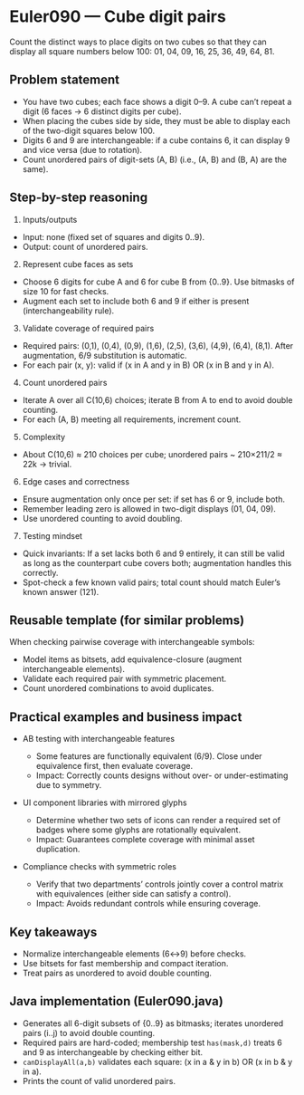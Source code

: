 # Euler090 — Cube digit pairs

Count the distinct ways to place digits on two cubes so that they can display all square numbers below 100: 01, 04, 09, 16, 25, 36, 49, 64, 81.

## Problem statement

- You have two cubes; each face shows a digit 0–9. A cube can’t repeat a digit (6 faces → 6 distinct digits per cube).
- When placing the cubes side by side, they must be able to display each of the two-digit squares below 100.
- Digits 6 and 9 are interchangeable: if a cube contains 6, it can display 9 and vice versa (due to rotation).
- Count unordered pairs of digit-sets (A, B) (i.e., (A, B) and (B, A) are the same).

## Step-by-step reasoning

1) Inputs/outputs
- Input: none (fixed set of squares and digits 0..9).
- Output: count of unordered pairs.

2) Represent cube faces as sets
- Choose 6 digits for cube A and 6 for cube B from {0..9}. Use bitmasks of size 10 for fast checks.
- Augment each set to include both 6 and 9 if either is present (interchangeability rule).

3) Validate coverage of required pairs
- Required pairs: (0,1), (0,4), (0,9), (1,6), (2,5), (3,6), (4,9), (6,4), (8,1). After augmentation, 6/9 substitution is automatic.
- For each pair (x, y): valid if (x in A and y in B) OR (x in B and y in A).

4) Count unordered pairs
- Iterate A over all C(10,6) choices; iterate B from A to end to avoid double counting.
- For each (A, B) meeting all requirements, increment count.

5) Complexity
- About C(10,6) ≈ 210 choices per cube; unordered pairs ~ 210×211/2 ≈ 22k → trivial.

6) Edge cases and correctness
- Ensure augmentation only once per set: if set has 6 or 9, include both.
- Remember leading zero is allowed in two-digit displays (01, 04, 09).
- Use unordered counting to avoid doubling.

7) Testing mindset
- Quick invariants: If a set lacks both 6 and 9 entirely, it can still be valid as long as the counterpart cube covers both; augmentation handles this correctly.
- Spot-check a few known valid pairs; total count should match Euler’s known answer (121).

## Reusable template (for similar problems)

When checking pairwise coverage with interchangeable symbols:
- Model items as bitsets, add equivalence-closure (augment interchangeable elements).
- Validate each required pair with symmetric placement.
- Count unordered combinations to avoid duplicates.

## Practical examples and business impact

- AB testing with interchangeable features
  - Some features are functionally equivalent (6/9). Close under equivalence first, then evaluate coverage.
  - Impact: Correctly counts designs without over- or under-estimating due to symmetry.

- UI component libraries with mirrored glyphs
  - Determine whether two sets of icons can render a required set of badges where some glyphs are rotationally equivalent.
  - Impact: Guarantees complete coverage with minimal asset duplication.

- Compliance checks with symmetric roles
  - Verify that two departments’ controls jointly cover a control matrix with equivalences (either side can satisfy a control).
  - Impact: Avoids redundant controls while ensuring coverage.

## Key takeaways

- Normalize interchangeable elements (6↔9) before checks.
- Use bitsets for fast membership and compact iteration.
- Treat pairs as unordered to avoid double counting.

## Java implementation (Euler090.java)
- Generates all 6-digit subsets of {0..9} as bitmasks; iterates unordered pairs (i..j) to avoid double counting.
- Required pairs are hard-coded; membership test `has(mask,d)` treats 6 and 9 as interchangeable by checking either bit.
- `canDisplayAll(a,b)` validates each square: (x in a & y in b) OR (x in b & y in a).
- Prints the count of valid unordered pairs.
